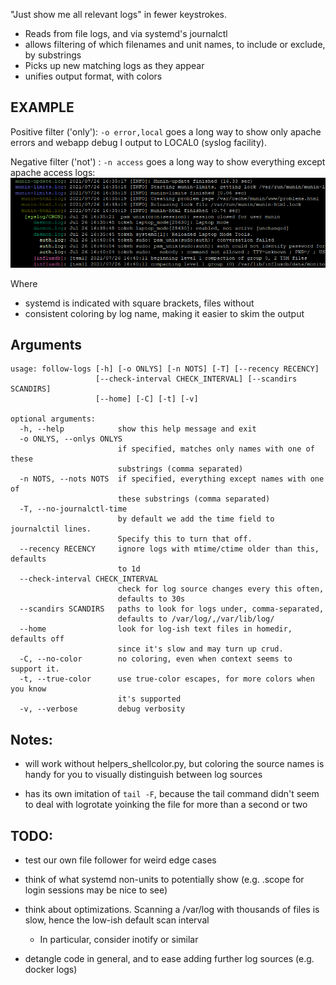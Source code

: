"Just show me all relevant logs" in fewer keystrokes.
- Reads from file logs, and via systemd's journalctl
- allows filtering of which filenames and unit names, to include or exclude, by substrings
- Picks up new matching logs as they appear
- unifies output format, with colors


## EXAMPLE

Positive filter ('only'): `-o error,local` goes a long way to show only apache errors and webapp debug I output to LOCAL0 (syslog facility).

Negative filter ('not') : `-n access` goes a long way to show everything except apache access logs:
![colored logs](/screenshots/somelogs.png?raw=true)

Where
  - systemd is indicated with square brackets, files without  
  - consistent coloring by log name, making it easier to skim the output


## Arguments
```
usage: follow-logs [-h] [-o ONLYS] [-n NOTS] [-T] [--recency RECENCY]
                   [--check-interval CHECK_INTERVAL] [--scandirs SCANDIRS]
                   [--home] [-C] [-t] [-v]

optional arguments:
  -h, --help            show this help message and exit
  -o ONLYS, --onlys ONLYS
                        if specified, matches only names with one of these
                        substrings (comma separated)
  -n NOTS, --nots NOTS  if specified, everything except names with one of
                        these substrings (comma separated)
  -T, --no-journalctl-time
                        by default we add the time field to journalctil lines.
                        Specify this to turn that off.
  --recency RECENCY     ignore logs with mtime/ctime older than this, defaults
                        to 1d
  --check-interval CHECK_INTERVAL
                        check for log source changes every this often,
                        defaults to 30s
  --scandirs SCANDIRS   paths to look for logs under, comma-separated,
                        defaults to /var/log/,/var/lib/log/
  --home                look for log-ish text files in homedir, defaults off
                        since it's slow and may turn up crud.
  -C, --no-color        no coloring, even when context seems to support it.
  -t, --true-color      use true-color escapes, for more colors when you know
                        it's supported
  -v, --verbose         debug verbosity
```

## Notes:
- will work without helpers_shellcolor.py, but coloring the source names is handy for you to visually distinguish between log sources

- has its own imitation of `tail -F`, because the tail command didn't seem to deal with logrotate yoinking the file for more than a second or two


## TODO:
- test our own file follower for weird edge cases

- think of what systemd non-units to potentially show (e.g. .scope for login sessions may be nice to see)

- think about optimizations. Scanning a /var/log with thousands of files is slow, hence the low-ish default scan interval 
  - In particular, consider inotify or similar

- detangle code in general, and to ease adding further log sources (e.g. docker logs)
